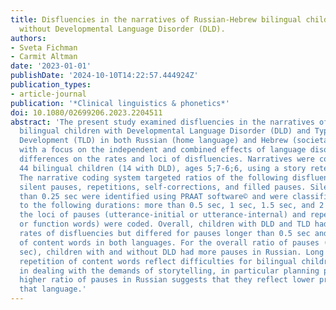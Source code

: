 ```yaml
---
title: Disfluencies in the narratives of Russian-Hebrew bilingual children with and
  without Developmental Language Disorder (DLD).
authors:
- Sveta Fichman
- Carmit Altman
date: '2023-01-01'
publishDate: '2024-10-10T14:22:57.444924Z'
publication_types:
- article-journal
publication: '*Clinical linguistics & phonetics*'
doi: 10.1080/02699206.2023.2204511
abstract: 'The present study examined disfluencies in the narratives of Russian-Hebrew
  bilingual children with Developmental Language Disorder (DLD) and Typical Language
  Development (TLD) in both Russian (home language) and Hebrew (societal language),
  with a focus on the independent and combined effects of language disorder and cross-linguistic
  differences on the rates and loci of disfluencies. Narratives were collected from
  44 bilingual children (14 with DLD), ages 5;7-6;6, using a story retelling procedure.
  The narrative coding system targeted ratios of the following disfluencies (per C-unit):
  silent pauses, repetitions, self-corrections, and filled pauses. Silent pauses longer
  than 0.25 sec were identified using PRAAT software© and were classified according
  to the following durations: more than 0.5 sec, 1 sec, 1.5 sec, and 2 sec. In addition,
  the loci of pauses (utterance-initial or utterance-internal) and repetitions (content
  or function words) were coded. Overall, children with DLD and TLD had comparable
  rates of disfluencies but differed for pauses longer than 0.5 sec and repetition
  of content words in both languages. For the overall ratio of pauses (more than 0.25
  sec), children with and without DLD had more pauses in Russian. Long pauses and
  repetition of content words reflect difficulties for bilingual children with DLD
  in dealing with the demands of storytelling, in particular planning processes. A
  higher ratio of pauses in Russian suggests that they reflect lower proficiency in
  that language.'
---
```


